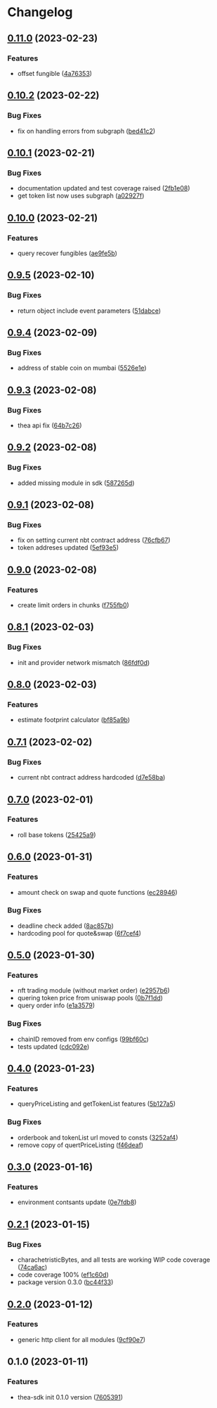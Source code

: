 # Changelog

## [0.11.0](https://github.com/MVPWorkshop/thea-sdk/compare/v0.10.2...v0.11.0) (2023-02-23)


### Features

* offset fungible ([4a76353](https://github.com/MVPWorkshop/thea-sdk/commit/4a76353e5b726c8c4d2281b8be047e4a189e5a5d))

## [0.10.2](https://github.com/MVPWorkshop/thea-sdk/compare/v0.10.1...v0.10.2) (2023-02-22)


### Bug Fixes

* fix on handling errors from subgraph ([bed41c2](https://github.com/MVPWorkshop/thea-sdk/commit/bed41c228c4c8499eab12659a40aa4339bcaaa01))

## [0.10.1](https://github.com/MVPWorkshop/thea-sdk/compare/v0.10.0...v0.10.1) (2023-02-21)


### Bug Fixes

* documentation updated and test coverage raised ([2fb1e08](https://github.com/MVPWorkshop/thea-sdk/commit/2fb1e08112f37129c48b88f9c2e90096355845f4))
* get token list now uses subgraph ([a02927f](https://github.com/MVPWorkshop/thea-sdk/commit/a02927f8c063251a8f1439e0b94ba2f599ee6777))

## [0.10.0](https://github.com/MVPWorkshop/thea-sdk/compare/v0.9.5...v0.10.0) (2023-02-21)


### Features

* query recover fungibles ([ae9fe5b](https://github.com/MVPWorkshop/thea-sdk/commit/ae9fe5bbae81b5eb71fca90f509d94fab38c45e0))

## [0.9.5](https://github.com/MVPWorkshop/thea-sdk/compare/v0.9.4...v0.9.5) (2023-02-10)


### Bug Fixes

* return object include event parameters ([51dabce](https://github.com/MVPWorkshop/thea-sdk/commit/51dabce64368bc5ec5de0b929a2fec5da0961436))

## [0.9.4](https://github.com/MVPWorkshop/thea-sdk/compare/v0.9.3...v0.9.4) (2023-02-09)


### Bug Fixes

* address of stable coin on mumbai ([5526e1e](https://github.com/MVPWorkshop/thea-sdk/commit/5526e1ee9f380c1f434015e126372737e52df775))

## [0.9.3](https://github.com/MVPWorkshop/thea-sdk/compare/v0.9.2...v0.9.3) (2023-02-08)


### Bug Fixes

* thea api fix ([64b7c26](https://github.com/MVPWorkshop/thea-sdk/commit/64b7c26b3e4af2ce49fb3caf0520d6877573dcb3))

## [0.9.2](https://github.com/MVPWorkshop/thea-sdk/compare/v0.9.1...v0.9.2) (2023-02-08)


### Bug Fixes

* added missing module in sdk ([587265d](https://github.com/MVPWorkshop/thea-sdk/commit/587265da06689734118974b43999936da1e44226))

## [0.9.1](https://github.com/MVPWorkshop/thea-sdk/compare/v0.9.0...v0.9.1) (2023-02-08)


### Bug Fixes

* fix on setting current nbt contract address ([76cfb67](https://github.com/MVPWorkshop/thea-sdk/commit/76cfb67c341ee21252046220c1ac29048dd157af))
* token addreses updated ([5ef93e5](https://github.com/MVPWorkshop/thea-sdk/commit/5ef93e50aed9f9ac66d47dd5d09a1ffb89f36eaf))

## [0.9.0](https://github.com/MVPWorkshop/thea-sdk/compare/v0.8.1...v0.9.0) (2023-02-08)


### Features

* create limit orders in chunks ([f755fb0](https://github.com/MVPWorkshop/thea-sdk/commit/f755fb073aa25ee640e2107cc6ebecea6d820506))

## [0.8.1](https://github.com/MVPWorkshop/thea-sdk/compare/v0.8.0...v0.8.1) (2023-02-03)


### Bug Fixes

* init and provider network  mismatch ([86fdf0d](https://github.com/MVPWorkshop/thea-sdk/commit/86fdf0db5625490c840351307c05f9b6b3f2164c))

## [0.8.0](https://github.com/MVPWorkshop/thea-sdk/compare/v0.7.1...v0.8.0) (2023-02-03)


### Features

* estimate footprint calculator ([bf85a9b](https://github.com/MVPWorkshop/thea-sdk/commit/bf85a9b157b5fe14acb7b36c6921f084a386d613))

## [0.7.1](https://github.com/MVPWorkshop/thea-sdk/compare/v0.7.0...v0.7.1) (2023-02-02)


### Bug Fixes

* current nbt contract address hardcoded ([d7e58ba](https://github.com/MVPWorkshop/thea-sdk/commit/d7e58baac40d2a3413bb0063f422c1edadde202a))

## [0.7.0](https://github.com/MVPWorkshop/thea-sdk/compare/v0.6.0...v0.7.0) (2023-02-01)


### Features

* roll base tokens ([25425a9](https://github.com/MVPWorkshop/thea-sdk/commit/25425a908370daee5609d3d07c3369c4789f1190))

## [0.6.0](https://github.com/MVPWorkshop/thea-sdk/compare/v0.5.0...v0.6.0) (2023-01-31)


### Features

* amount check on swap and quote functions ([ec28946](https://github.com/MVPWorkshop/thea-sdk/commit/ec28946cd105c608cbfb38c9289f09c40e3fd0c7))


### Bug Fixes

* deadline check added ([8ac857b](https://github.com/MVPWorkshop/thea-sdk/commit/8ac857b65ed628aa219eb9d4ada050c5a7eda4c1))
* hardcoding pool for quote&swap ([6f7cef4](https://github.com/MVPWorkshop/thea-sdk/commit/6f7cef4595090421c7bc15cc143385ea741c96e0))

## [0.5.0](https://github.com/MVPWorkshop/thea-sdk/compare/v0.4.0...v0.5.0) (2023-01-30)


### Features

* nft trading module (without market order) ([e2957b6](https://github.com/MVPWorkshop/thea-sdk/commit/e2957b6d30fab9e707e6e8bc559f48b1e95cf365))
* quering token price from uniswap pools ([0b7f1dd](https://github.com/MVPWorkshop/thea-sdk/commit/0b7f1dd433a307ffd9eb680155dfe52d8a1a1bee))
* query order info ([e1a3579](https://github.com/MVPWorkshop/thea-sdk/commit/e1a357959d7bc4dc2f30672d3fd3c31f356ba71e))


### Bug Fixes

* chainID removed from env configs ([99bf60c](https://github.com/MVPWorkshop/thea-sdk/commit/99bf60c010dffcfd9e6735f0e63944404f03d2f4))
* tests updated ([cdc092e](https://github.com/MVPWorkshop/thea-sdk/commit/cdc092e2a500d4093c8e2359ab0bd108fdc0ddab))

## [0.4.0](https://github.com/MVPWorkshop/thea-sdk/compare/v0.3.0...v0.4.0) (2023-01-23)


### Features

* queryPriceListing and getTokenList features ([5b127a5](https://github.com/MVPWorkshop/thea-sdk/commit/5b127a563ace3044f829378dea481ad016091065))


### Bug Fixes

* orderbook and tokenList url moved to consts ([3252af4](https://github.com/MVPWorkshop/thea-sdk/commit/3252af447668538251542c40d5c4408ede7b30fc))
* remove copy of quertPriceListing ([f46deaf](https://github.com/MVPWorkshop/thea-sdk/commit/f46deaf63c115bcd39aecff91fd6a77ddb7e6f12))

## [0.3.0](https://github.com/MVPWorkshop/thea-sdk/compare/v0.2.1...v0.3.0) (2023-01-16)


### Features

* environment contsants update ([0e7fdb8](https://github.com/MVPWorkshop/thea-sdk/commit/0e7fdb8d92198e044badac351e742d2883c6cbda))

## [0.2.1](https://github.com/MVPWorkshop/thea-sdk/compare/v0.2.0...v0.2.1) (2023-01-15)


### Bug Fixes

* charachetristicBytes, and all tests are working WIP code coverage ([74ca6ac](https://github.com/MVPWorkshop/thea-sdk/commit/74ca6ac3fb3d3154e99be76d834dfb80f0717b23))
* code coverage 100% ([ef1c60d](https://github.com/MVPWorkshop/thea-sdk/commit/ef1c60d66a0caad896d8afe3f202b399ead43452))
* package version 0.3.0 ([bc44f33](https://github.com/MVPWorkshop/thea-sdk/commit/bc44f336059b0e45b05672e96f999b3d4bc2077e))

## [0.2.0](https://github.com/MVPWorkshop/thea-sdk/compare/v0.1.0...v0.2.0) (2023-01-12)


### Features

* generic http client for all modules ([9cf90e7](https://github.com/MVPWorkshop/thea-sdk/commit/9cf90e762e981e8eb4499a96d0acbb0c393c3609))

## 0.1.0 (2023-01-11)


### Features

* thea-sdk init 0.1.0 version ([7605391](https://github.com/MVPWorkshop/thea-sdk/commit/760539178f7caa62bc31da462b3c7ff58ad86ae8))
